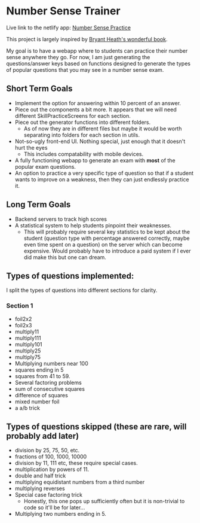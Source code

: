 # Number Sense Trainer

Live link to the netlify app: [Number Sense Practice](https://numbersensetricks.netlify.app/)

This project is largely inspired by [Bryant Heath's wonderful book](https://bryantheath.com/files/2018/04/Heath_NSTricks_revA.pdf).

My goal is to have a webapp where to students can practice their number sense anywhere they go. For now, I am just generating the questions/answer keys based on functions designed to generate the types of popular questions that you may see in a number sense exam.

## Short Term Goals
- Implement the option for answering within 10 percent of an answer.
- Piece out the components a bit more. It appears that we will need different SkillPracticeScreens for each section.
- Piece out the generator functions into different folders.
    - As of now they are in different files but maybe it would be worth separating into folders for each section in utils.
- Not-so-ugly front-end UI. Nothing special, just enough that it doesn't hurt the eyes
    - This includes compatability with mobile devices.
- A fully functioning webapp to generate an exam with **most** of the popular exam questions.
- An option to practice a very specific type of question so that if a student wants to improve on a weakness, then they can just endlessly practice it.

## Long Term Goals
- Backend servers to track high scores
- A statistical system to help students pinpoint their weaknesses.
    - This will probably require several key statistics to be kept about the student (question type with percentage answered correctly, maybe even time spent on a question) on the server which can become expensive. Would probably have to introduce a paid system if I ever did make this but one can dream.

## Types of questions implemented:
I split the types of questions into different sections for clarity.
### Section 1
 - foil2x2
 - foil2x3
 - multiply11
 - multiply111
 - multiply101
 - multiply25
 - multiply75
 - Multiplying numbers near 100
 - squares ending in 5
 - squares from 41 to 59.
 - Several factoring problems
 - sum of consecutive squares
 - difference of squares
 - mixed number foil
 - a a/b trick

## Types of questions skipped (these are rare, will probably add later)
- division by 25, 75, 50, etc.
- fractions of 100, 1000, 10000
- division by 11, 111 etc, these require special cases.
- multiplication by powers of 11.
- double and half trick
- multiplying equidistant numbers from a third number
- multiplying reverses
- Special case factoring trick
    - Honestly, this one pops up sufficiently often but it is non-trivial to code so it'll be for later...
- Multiplying two numbers ending in 5.